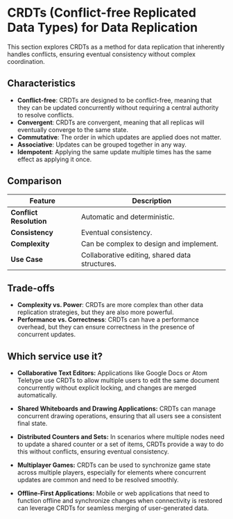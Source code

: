 # CRDTs (Conflict-free Replicated Data Types) for Data Replication



This section explores CRDTs as a method for data replication that inherently handles conflicts, ensuring eventual consistency without complex coordination.

## Characteristics

- **Conflict-free**: CRDTs are designed to be conflict-free, meaning that they can be updated concurrently without requiring a central authority to resolve conflicts.
- **Convergent**: CRDTs are convergent, meaning that all replicas will eventually converge to the same state.
- **Commutative**: The order in which updates are applied does not matter.
- **Associative**: Updates can be grouped together in any way.
- **Idempotent**: Applying the same update multiple times has the same effect as applying it once.

## Comparison

| Feature | Description |
|---|---|
| **Conflict Resolution** | Automatic and deterministic. |
| **Consistency** | Eventual consistency. |
| **Complexity** | Can be complex to design and implement. |
| **Use Case** | Collaborative editing, shared data structures. |

## Trade-offs

- **Complexity vs. Power**: CRDTs are more complex than other data replication strategies, but they are also more powerful.
- **Performance vs. Correctness**: CRDTs can have a performance overhead, but they can ensure correctness in the presence of concurrent updates.

## Which service use it?



-   **Collaborative Text Editors:** Applications like Google Docs or Atom Teletype use CRDTs to allow multiple users to edit the same document concurrently without explicit locking, and changes are merged automatically.

-   **Shared Whiteboards and Drawing Applications:** CRDTs can manage concurrent drawing operations, ensuring that all users see a consistent final state.

-   **Distributed Counters and Sets:** In scenarios where multiple nodes need to update a shared counter or a set of items, CRDTs provide a way to do this without conflicts, ensuring eventual consistency.

-   **Multiplayer Games:** CRDTs can be used to synchronize game state across multiple players, especially for elements where concurrent updates are common and need to be resolved smoothly.

-   **Offline-First Applications:** Mobile or web applications that need to function offline and synchronize changes when connectivity is restored can leverage CRDTs for seamless merging of user-generated data.
